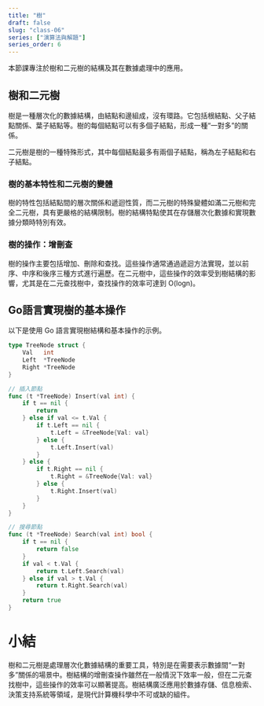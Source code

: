 ```yaml
---
title: "樹"
draft: false
slug: "class-06"
series: ["演算法與解題"]
series_order: 6
---
```

本節課專注於樹和二元樹的結構及其在數據處理中的應用。

## 樹和二元樹
樹是一種層次化的數據結構，由結點和邊組成，沒有環路。它包括根結點、父子結點關係、葉子結點等。樹的每個結點可以有多個子結點，形成一種“一對多”的關係。

二元樹是樹的一種特殊形式，其中每個結點最多有兩個子結點，稱為左子結點和右子結點。

### 樹的基本特性和二元樹的變體
樹的特性包括結點間的層次關係和遞迴性質，而二元樹的特殊變體如滿二元樹和完全二元樹，具有更嚴格的結構限制。樹的結構特點使其在存儲層次化數據和實現數據分類時特別有效。

### 樹的操作：增刪查
樹的操作主要包括增加、刪除和查找。這些操作通常通過遞迴方法實現，並以前序、中序和後序三種方式進行遍歷。在二元樹中，這些操作的效率受到樹結構的影響，尤其是在二元查找樹中，查找操作的效率可達到 O(logn)。

## Go語言實現樹的基本操作
以下是使用 Go 語言實現樹結構和基本操作的示例。

```go
type TreeNode struct {
    Val   int
    Left  *TreeNode
    Right *TreeNode
}

// 插入節點
func (t *TreeNode) Insert(val int) {
    if t == nil {
        return
    } else if val <= t.Val {
        if t.Left == nil {
            t.Left = &TreeNode{Val: val}
        } else {
            t.Left.Insert(val)
        }
    } else {
        if t.Right == nil {
            t.Right = &TreeNode{Val: val}
        } else {
            t.Right.Insert(val)
        }
    }
}

// 搜尋節點
func (t *TreeNode) Search(val int) bool {
    if t == nil {
        return false
    }
    if val < t.Val {
        return t.Left.Search(val)
    } else if val > t.Val {
        return t.Right.Search(val)
    }
    return true
}
```

# 小結
樹和二元樹是處理層次化數據結構的重要工具，特別是在需要表示數據間“一對多”關係的場景中。樹結構的增刪查操作雖然在一般情況下效率一般，但在二元查找樹中，這些操作的效率可以顯著提高。樹結構廣泛應用於數據存儲、信息檢索、決策支持系統等領域，是現代計算機科學中不可或缺的組件。
